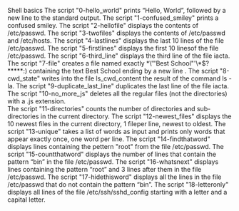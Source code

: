 Shell basics
The script "0-hello_world" prints “Hello, World”, followed by a new line to the standard output.
The script "1-confused_smiley" prints a confused smiley.
The script "2-hellofile" displays the contents of /etc/passwd.
The script "3-twofiles" displays the contents of /etc/passwd and /etc/hosts.
The script "4-lastlines" displays the last 10 lines of the file /etc/passwd.
The script "5-firstlines" displays the first 10 linesof the file /etc/passwd.
The script "6-third_line" displays the third line of the file iacta.
The script "7-file" creates a file named exactly \*\\'"Best School"\'\\*$\?\*\*\*\*\*:) containing the text Best School ending by a new line
.
The script "8-cwd_state" writes into the file ls_cwd_content the result of the command ls -la.
The script "9-duplicate_last_line" duplicates the last line of the file iacta.
The script "10-no_more_js" deletes all the regular files (not the directories) with a .js extension.   
The script "11-directories" counts the number of directories and sub-directories in the current directory.
The script "12-newest_files" displays the 10 newest files in the current directory, 1 fileper line, newest to oldest.
The script "13-unique" takes a list of words as input and prints only words that appear exactly once, one word per line.
The script "14-findthatword" displays lines containing the pettern "root" from the file /etc/passwd.
The script "15-countthatword" displays the number of lines that contain the pattern “bin” in the file /etc/passwd.
The script "16-whatsnext" displays lines containing the pattern “root” and 3 lines after them in the file /etc/passwd.
The script "17-hidethisword" displays all the lines in the file /etc/passwd that do not contain the pattern “bin”. 
The script "18-letteronly" displays all lines of the file /etc/ssh/sshd_config starting with a letter and a capital letter.   
